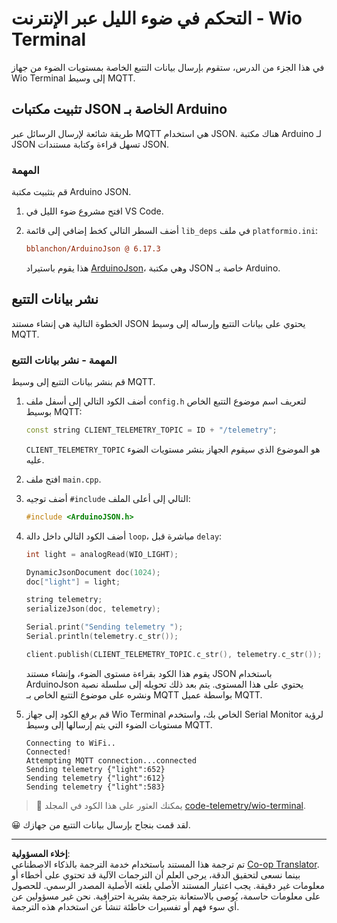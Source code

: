 <!--
CO_OP_TRANSLATOR_METADATA:
{
  "original_hash": "4bcc29fe2b65e56eada83d2476279227",
  "translation_date": "2025-08-26T23:17:35+00:00",
  "source_file": "1-getting-started/lessons/4-connect-internet/wio-terminal-telemetry.md",
  "language_code": "ar"
}
-->
# التحكم في ضوء الليل عبر الإنترنت - Wio Terminal

في هذا الجزء من الدرس، ستقوم بإرسال بيانات التتبع الخاصة بمستويات الضوء من جهاز Wio Terminal إلى وسيط MQTT.

## تثبيت مكتبات JSON الخاصة بـ Arduino

طريقة شائعة لإرسال الرسائل عبر MQTT هي استخدام JSON. هناك مكتبة Arduino لـ JSON تسهل قراءة وكتابة مستندات JSON.

### المهمة

قم بتثبيت مكتبة Arduino JSON.

1. افتح مشروع ضوء الليل في VS Code.

1. أضف السطر التالي كخط إضافي إلى قائمة `lib_deps` في ملف `platformio.ini`:

    ```ini
    bblanchon/ArduinoJson @ 6.17.3
    ```

    هذا يقوم باستيراد [ArduinoJson](https://arduinojson.org)، وهي مكتبة JSON خاصة بـ Arduino.

## نشر بيانات التتبع

الخطوة التالية هي إنشاء مستند JSON يحتوي على بيانات التتبع وإرساله إلى وسيط MQTT.

### المهمة - نشر بيانات التتبع

قم بنشر بيانات التتبع إلى وسيط MQTT.

1. أضف الكود التالي إلى أسفل ملف `config.h` لتعريف اسم موضوع التتبع الخاص بوسيط MQTT:

    ```cpp
    const string CLIENT_TELEMETRY_TOPIC = ID + "/telemetry";
    ```

    `CLIENT_TELEMETRY_TOPIC` هو الموضوع الذي سيقوم الجهاز بنشر مستويات الضوء عليه.

1. افتح ملف `main.cpp`.

1. أضف توجيه `#include` التالي إلى أعلى الملف:

    ```cpp
    #include <ArduinoJSON.h>
    ```

1. أضف الكود التالي داخل دالة `loop`، مباشرة قبل `delay`:

    ```cpp
    int light = analogRead(WIO_LIGHT);

    DynamicJsonDocument doc(1024);
    doc["light"] = light;

    string telemetry;
    serializeJson(doc, telemetry);

    Serial.print("Sending telemetry ");
    Serial.println(telemetry.c_str());

    client.publish(CLIENT_TELEMETRY_TOPIC.c_str(), telemetry.c_str());
    ```

    يقوم هذا الكود بقراءة مستوى الضوء، وإنشاء مستند JSON باستخدام ArduinoJson يحتوي على هذا المستوى. يتم بعد ذلك تحويله إلى سلسلة نصية ونشره على موضوع التتبع الخاص بـ MQTT بواسطة عميل MQTT.

1. قم برفع الكود إلى جهاز Wio Terminal الخاص بك، واستخدم Serial Monitor لرؤية مستويات الضوء التي يتم إرسالها إلى وسيط MQTT.

    ```output
    Connecting to WiFi..
    Connected!
    Attempting MQTT connection...connected
    Sending telemetry {"light":652}
    Sending telemetry {"light":612}
    Sending telemetry {"light":583}
    ```

> 💁 يمكنك العثور على هذا الكود في المجلد [code-telemetry/wio-terminal](../../../../../1-getting-started/lessons/4-connect-internet/code-telemetry/wio-terminal).

😀 لقد قمت بنجاح بإرسال بيانات التتبع من جهازك.

---

**إخلاء المسؤولية**:  
تم ترجمة هذا المستند باستخدام خدمة الترجمة بالذكاء الاصطناعي [Co-op Translator](https://github.com/Azure/co-op-translator). بينما نسعى لتحقيق الدقة، يرجى العلم أن الترجمات الآلية قد تحتوي على أخطاء أو معلومات غير دقيقة. يجب اعتبار المستند الأصلي بلغته الأصلية المصدر الرسمي. للحصول على معلومات حاسمة، يُوصى بالاستعانة بترجمة بشرية احترافية. نحن غير مسؤولين عن أي سوء فهم أو تفسيرات خاطئة تنشأ عن استخدام هذه الترجمة.